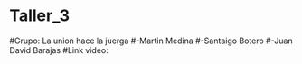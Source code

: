 # Taller_3
#Grupo: La union hace la juerga
#-Martin Medina
#-Santaigo Botero
#-Juan David Barajas
#Link video: 
